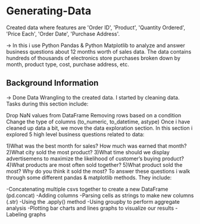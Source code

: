 # Generating-Data #

Created data where features are 'Order ID', 'Product', 'Quantity Ordered', 'Price Each', 'Order Date',	'Purchase Address'.

-> In this i use Python Pandas & Python Matplotlib to analyze and answer business questions about 12 months worth of sales data. The data contains hundreds of thousands of electronics store purchases broken down by month, product type, cost, purchase address, etc.

## Background Information ##
-> Done Data Wrangling to the created data. I started by cleaning data. Tasks during this section include: 

Drop NaN values from DataFrame
Removing rows based on a condition
Change the type of columns (to_numeric, to_datetime, astype)
Once i have cleaned up data a bit, we move the data exploration section. In this section i explored 5 high level business questions related to data:

1)What was the best month for sales? How much was earned that month?
2)What city sold the most product?
3)What time should we display advertisemens to maximize the likelihood of customer’s buying product?
4)What products are most often sold together?
5)What product sold the most? Why do you think it sold the most?
To answer these questions i walk through some different pandas & matplotlib methods. They include:

-Concatenating multiple csvs together to create a new DataFrame (pd.concat)
-Adding columns
-Parsing cells as strings to make new columns (.str)
-Using the .apply() method
-Using groupby to perform aggregate analysis
-Plotting bar charts and lines graphs to visualize our results
-Labeling graphs
